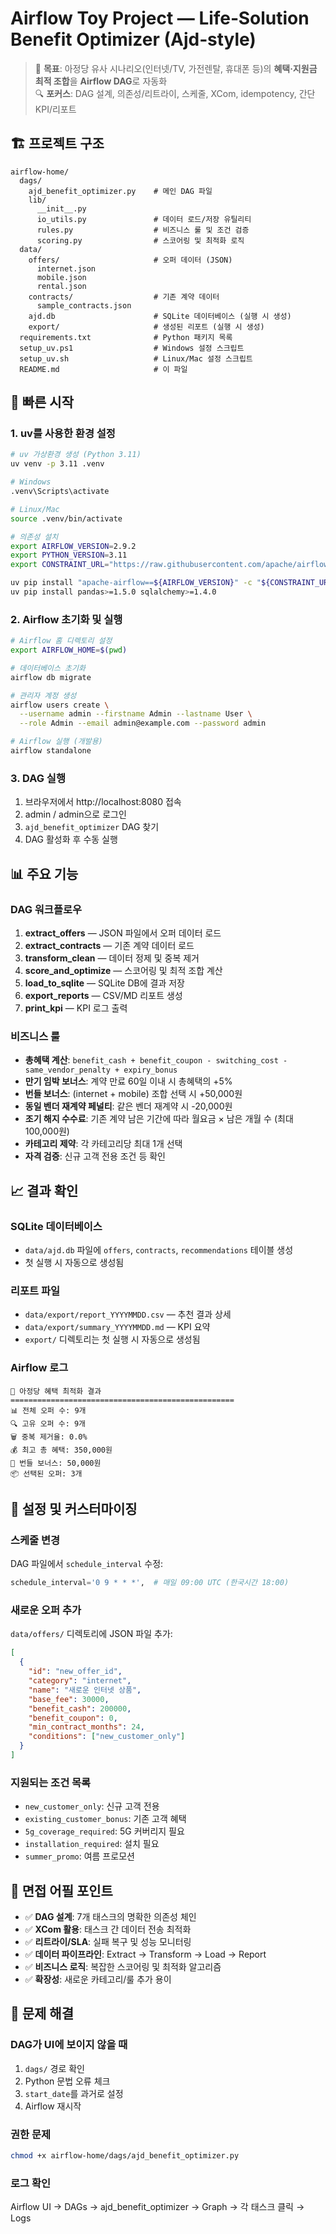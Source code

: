 # Airflow Toy Project — Life‑Solution Benefit Optimizer (Ajd‑style)

> 🎯 **목표**: 아정당 유사 시나리오(인터넷/TV, 가전렌탈, 휴대폰 등)의 **혜택·지원금 최적 조합**을 **Airflow DAG**로 자동화  
> 🔍 **포커스**: DAG 설계, 의존성/리트라이, 스케줄, XCom, idempotency, 간단 KPI/리포트

## 🏗️ 프로젝트 구조

```
airflow-home/
  dags/
    ajd_benefit_optimizer.py    # 메인 DAG 파일
    lib/
      __init__.py
      io_utils.py               # 데이터 로드/저장 유틸리티
      rules.py                  # 비즈니스 룰 및 조건 검증
      scoring.py                # 스코어링 및 최적화 로직
  data/
    offers/                     # 오퍼 데이터 (JSON)
      internet.json
      mobile.json
      rental.json
    contracts/                  # 기존 계약 데이터
      sample_contracts.json
    ajd.db                      # SQLite 데이터베이스 (실행 시 생성)
    export/                     # 생성된 리포트 (실행 시 생성)
  requirements.txt              # Python 패키지 목록
  setup_uv.ps1                  # Windows 설정 스크립트
  setup_uv.sh                   # Linux/Mac 설정 스크립트
  README.md                     # 이 파일
```

## 🚀 빠른 시작

### 1. uv를 사용한 환경 설정

```bash
# uv 가상환경 생성 (Python 3.11)
uv venv -p 3.11 .venv

# Windows
.venv\Scripts\activate

# Linux/Mac
source .venv/bin/activate

# 의존성 설치
export AIRFLOW_VERSION=2.9.2
export PYTHON_VERSION=3.11
export CONSTRAINT_URL="https://raw.githubusercontent.com/apache/airflow/constraints-${AIRFLOW_VERSION}/constraints-${PYTHON_VERSION}.txt"

uv pip install "apache-airflow==${AIRFLOW_VERSION}" -c "${CONSTRAINT_URL}"
uv pip install pandas>=1.5.0 sqlalchemy>=1.4.0
```

### 2. Airflow 초기화 및 실행

```bash
# Airflow 홈 디렉토리 설정
export AIRFLOW_HOME=$(pwd)

# 데이터베이스 초기화
airflow db migrate

# 관리자 계정 생성
airflow users create \
  --username admin --firstname Admin --lastname User \
  --role Admin --email admin@example.com --password admin

# Airflow 실행 (개발용)
airflow standalone
```

### 3. DAG 실행

1. 브라우저에서 http://localhost:8080 접속
2. admin / admin으로 로그인
3. `ajd_benefit_optimizer` DAG 찾기
4. DAG 활성화 후 수동 실행

## 📊 주요 기능

### DAG 워크플로우
1. **extract_offers** — JSON 파일에서 오퍼 데이터 로드
2. **extract_contracts** — 기존 계약 데이터 로드
3. **transform_clean** — 데이터 정제 및 중복 제거
4. **score_and_optimize** — 스코어링 및 최적 조합 계산
5. **load_to_sqlite** — SQLite DB에 결과 저장
6. **export_reports** — CSV/MD 리포트 생성
7. **print_kpi** — KPI 로그 출력

### 비즈니스 룰
- **총혜택 계산**: `benefit_cash + benefit_coupon - switching_cost - same_vendor_penalty + expiry_bonus`
- **만기 임박 보너스**: 계약 만료 60일 이내 시 총혜택의 +5%
- **번들 보너스**: (internet + mobile) 조합 선택 시 +50,000원
- **동일 벤더 재계약 페널티**: 같은 벤더 재계약 시 -20,000원
- **조기 해지 수수료**: 기존 계약 남은 기간에 따라 월요금 × 남은 개월 수 (최대 100,000원)
- **카테고리 제약**: 각 카테고리당 최대 1개 선택
- **자격 검증**: 신규 고객 전용 조건 등 확인

## 📈 결과 확인

### SQLite 데이터베이스
- `data/ajd.db` 파일에 `offers`, `contracts`, `recommendations` 테이블 생성
- 첫 실행 시 자동으로 생성됨

### 리포트 파일
- `data/export/report_YYYYMMDD.csv` — 추천 결과 상세
- `data/export/summary_YYYYMMDD.md` — KPI 요약
- `export/` 디렉토리는 첫 실행 시 자동으로 생성됨

### Airflow 로그
```
🎯 아정당 혜택 최적화 결과
==================================================
📊 전체 오퍼 수: 9개
🔍 고유 오퍼 수: 9개  
🗑️ 중복 제거율: 0.0%
💰 최고 총 혜택: 350,000원
🎁 번들 보너스: 50,000원
📦 선택된 오퍼: 3개
```

## 🔧 설정 및 커스터마이징

### 스케줄 변경
DAG 파일에서 `schedule_interval` 수정:
```python
schedule_interval='0 9 * * *',  # 매일 09:00 UTC (한국시간 18:00)
```

### 새로운 오퍼 추가
`data/offers/` 디렉토리에 JSON 파일 추가:
```json
[
  {
    "id": "new_offer_id",
    "category": "internet",
    "name": "새로운 인터넷 상품",
    "base_fee": 30000,
    "benefit_cash": 200000,
    "benefit_coupon": 0,
    "min_contract_months": 24,
    "conditions": ["new_customer_only"]
  }
] 
```

### 지원되는 조건 목록
- `new_customer_only`: 신규 고객 전용
- `existing_customer_bonus`: 기존 고객 혜택
- `5g_coverage_required`: 5G 커버리지 필요
- `installation_required`: 설치 필요
- `summer_promo`: 여름 프로모션

## 🎯 면접 어필 포인트

- ✅ **DAG 설계**: 7개 태스크의 명확한 의존성 체인
- ✅ **XCom 활용**: 태스크 간 데이터 전송 최적화
- ✅ **리트라이/SLA**: 실패 복구 및 성능 모니터링
- ✅ **데이터 파이프라인**: Extract → Transform → Load → Report
- ✅ **비즈니스 로직**: 복잡한 스코어링 및 최적화 알고리즘
- ✅ **확장성**: 새로운 카테고리/룰 추가 용이

## 🚨 문제 해결

### DAG가 UI에 보이지 않을 때
1. `dags/` 경로 확인
2. Python 문법 오류 체크
3. `start_date`를 과거로 설정
4. Airflow 재시작

### 권한 문제
```bash
chmod +x airflow-home/dags/ajd_benefit_optimizer.py
```

### 로그 확인
Airflow UI → DAGs → ajd_benefit_optimizer → Graph → 각 태스크 클릭 → Logs
